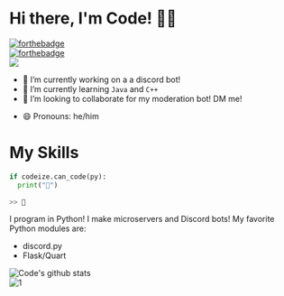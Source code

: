 # Hi there, I'm Code! 👋🏽
[![forthebadge](https://forthebadge.com/images/badges/0-percent-optimized.svg)](https://forthebadge.com)\
[![forthebadge](https://forthebadge.com/images/badges/built-with-swag.svg)](https://forthebadge.com)\
![](https://komarev.com/ghpvc/?username=isigebengu-mikey)
<!--
**isigebengu-mikey/isigebengu-mikey** is a ✨ _special_ ✨ repository because its `README.md` (this file) appears on your GitHub profile.
Here are some ideas to get you started:
-->
- 🔭 I’m currently working on a a discord bot!
- 🌱 I’m currently learning `Java` and `C++`
- 👯 I’m looking to collaborate for my moderation bot! DM me!
<!--
- 🤔 I’m looking for help with ...
-->
- 😄 Pronouns: he/him

# My Skills
```py
if codeize.can_code(py):
  print("🐍")
 
>> 🐍
```

I program in Python! I make microservers and Discord bots! My favorite Python modules are:
- discord.py
- Flask/Quart

![Code's github stats](https://github-readme-stats.vercel.app/api?username=codeize&count_private=true&theme=dark)\
![1](https://github-readme-stats.vercel.app/api/top-langs/?username=codeize&count_private=true&theme=dark)


